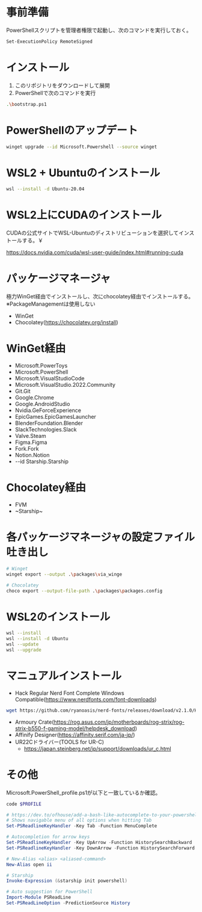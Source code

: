# 事前準備

PowerShellスクリプトを管理者権限で起動し、次のコマンドを実行しておく。

```sh
Set-ExecutionPolicy RemoteSigned
```

# インストール

1. このリポジトリをダウンロードして展開
2. PowerShellで次のコマンドを実行

```sh
.\bootstrap.ps1
```

# PowerShellのアップデート

```sh
winget upgrade --id Microsoft.Powershell --source winget
```

# WSL2 + Ubuntuのインストール

```sh
wsl --install -d Ubuntu-20.04
```

# WSL2上にCUDAのインストール

CUDAの公式サイトでWSL-Ubuntuのディストリビューションを選択してインストールする。￥

https://docs.nvidia.com/cuda/wsl-user-guide/index.html#running-cuda

# パッケージマネージャ

極力WinGet経由でインストールし、次にchocolatey経由でインストールする。
※PackageManagementは使用しない

- WinGet
- Chocolatey(https://chocolatey.org/install)

# WinGet経由

- Microsoft.PowerToys
- Microsoft.PowerShell
- Microsoft.VisualStudioCode
- Microsoft.VisualStudio.2022.Community
- Git.Git
- Google.Chrome
- Google.AndroidStudio
- Nvidia.GeForceExperience
- EpicGames.EpicGamesLauncher
- BlenderFoundation.Blender
- SlackTechnologies.Slack
- Valve.Steam
- Figma.Figma
- Fork.Fork
- Notion.Notion
- --id Starship.Starship

# Chocolatey経由

- FVM
- ~Starship~

# 各パッケージマネージャの設定ファイル吐き出し

```sh
# Winget
winget export --output .\packages\via_winge

# Chocolatey
choco export --output-file-path .\packages\packages.config
```

# WSL2のインストール

```sh
wsl --install
wsl --install -d Ubuntu
wsl --update
wsl --upgrade
```

# マニュアルインストール

- Hack Regular Nerd Font Complete Windows Compatible(https://www.nerdfonts.com/font-downloads)
```sh
wget https://github.com/ryanoasis/nerd-fonts/releases/download/v2.1.0/Hack.zip
```

- Armoury Crate(https://rog.asus.com/jp/motherboards/rog-strix/rog-strix-b550-f-gaming-model/helpdesk_download)
- Affinify Designer(https://affinity.serif.com/ja-jp/)
- UR22Cドライバー(TOOLS for UR-C)
  - https://japan.steinberg.net/jp/support/downloads/ur_c.html

# その他

Microsoft.PowerShell_profile.ps1が以下と一致しているか確認。

```sh
code $PROFILE
```

```ps1
# https://dev.to/ofhouse/add-a-bash-like-autocomplete-to-your-powershell-4257
# Shows navigable menu of all options when hitting Tab
Set-PSReadlineKeyHandler -Key Tab -Function MenuComplete

# Autocompletion for arrow keys
Set-PSReadlineKeyHandler -Key UpArrow -Function HistorySearchBackward
Set-PSReadlineKeyHandler -Key DownArrow -Function HistorySearchForward

# New-Alias <alias> <aliased-command>
New-Alias open ii

# Starship
Invoke-Expression (&starship init powershell)

# Auto suggestion for PowerShell
Import-Module PSReadLine
Set-PSReadLineOption -PredictionSource History
```

